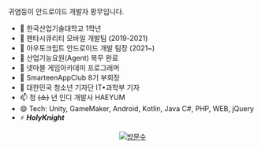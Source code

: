 귀염둥이 안드로이드 개발자 팡무입니다.

- 🔭 한국산업기술대학교 1학년
- 🌱 펜타시큐리티 모바일 개발팀 (2019-2021)
- 🌱 아우토크립트 안드로이드 개발 팀장 (2021~)
- 🌱 산업기능요원(Agent) 복무 완료
- 👯 넷마블 게임아카데미 프로그래머
- 🤔 SmarteenAppClub 8기 부회장
- 💬 대한민국 청소년 기자단 IT•과학부 기자
- 📫 청 ~~(소)~~ 년 인디 개발사 HAEYUM
- 😄 Tech: Unity, GameMaker, Android, Kotlin, Java C#, PHP, WEB, jQuery
- ⚡ ***HolyKnight***

 <div align=center>
	
  [![방문수](https://hits.seeyoufarm.com/api/count/incr/badge.svg?url=https%3A%2F%2Fgithub.com%2Fkisa002)](https://hits.seeyoufarm.com) 
	
  </div>
